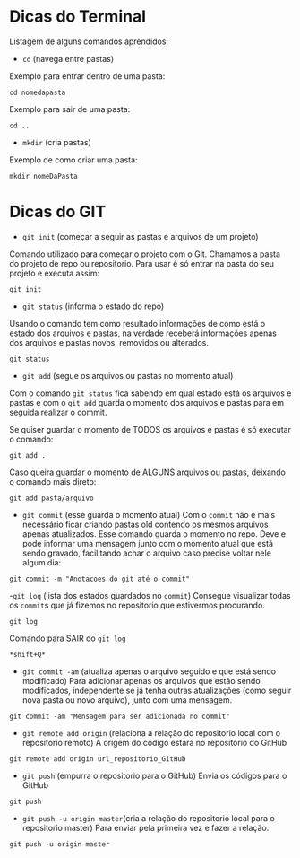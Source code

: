 # Dicas do Terminal

Listagem de alguns comandos aprendidos:

- `cd` (navega entre pastas)

Exemplo para entrar dentro de uma pasta:
```
cd nomedapasta
```

Exemplo para sair de uma pasta:
```
cd ..
```

- `mkdir` (cria pastas)

Exemplo de como criar uma pasta:
```
mkdir nomeDaPasta
```




# Dicas do GIT

- `git init` (começar a seguir as pastas e arquivos de um projeto)

Comando utilizado para começar o projeto com o Git. Chamamos a pasta do projeto de repo ou repositorio. Para usar é só entrar na pasta do seu projeto e executa assim:

```
git init
```

- `git status` (informa o estado do repo)

Usando o comando tem como resultado informações de como está o estado dos arquivos e pastas, na verdade receberá informações apenas dos arquivos e pastas novos, removidos ou alterados.
```
git status
```

- `git add` (segue os arquivos ou pastas no momento atual)

Com o comando `git status` fica sabendo em qual estado está os arquivos e pastas e com o `git add` guarda o momento dos arquivos e pastas para em seguida realizar o commit.

Se quiser guardar o momento de TODOS os arquivos e pastas é só executar o comando:

```
git add .
```

Caso queira guardar o momento de ALGUNS arquivos ou pastas, deixando o comando mais direto:

```
git add pasta/arquivo
```

- `git commit` (esse guarda o momento atual)
Com o `commit` não é mais necessário ficar criando pastas old contendo os mesmos arquivos apenas atualizados. Esse comando guarda o momento no repo. Deve e pode informar uma mensagem junto com o momento atual que está sendo gravado, facilitando achar o arquivo caso precise voltar nele algum dia:

```
git commit -m "Anotacoes do git até o commit"
```

-`git log` (lista dos estados guardados no `commit`)
Consegue visualizar todas os `commit`s que já fizemos no repositorio que estivermos procurando.

```
git log
```

Comando para SAIR do `git log` 
```
*shift+Q*
```   

- `git commit -am` (atualiza apenas o arquivo seguido e que está sendo modificado)
Para adicionar apenas os arquivos que estão sendo modificados, independente se já tenha outras atualizações (como seguir nova pasta ou novo arquivo), junto com uma mensagem.

```
git commit -am "Mensagem para ser adicionada no commit"
```

- `git remote add origin` (relaciona a relação do repositorio local com o repositorio remoto)
A origem do código estará no repositorio do GitHub

```
git remote add origin url_repositorio_GitHub
```

- `git push` (empurra o repositorio para o GitHub)
Envia os códigos para o GitHub

```
git push
```

- `git push -u origin master`(cria a relação do repositorio local para o repositorio master) Para enviar pela primeira vez e fazer a relação.
```
git push -u origin master
```